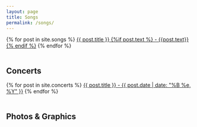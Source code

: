 ```yaml
---
layout: page
title: Songs
permalink: /songs/
---
```


<div class="posts">
  {% for post in site.songs %}
      <a class="song-link" href="{{ site.baseurl }}{{ post.url }}">{{ post.title }} {%if post.text %} - {{post.text}} {% endif %}</a>
  {% endfor %}
</div>

<br>
<div class="song-hr"></div>

<h2>Concerts</h2>
<div class="posts">
  {% for post in site.concerts %}
      <a class="song-link" href="{{ site.baseurl }}{{ post.url }}">{{ post.title }} - {{ post.date | date: "%B %e, %Y" }}</a>
  {% endfor %}
</div>

<br>
<div class="song-hr"></div>

<h2>Photos & Graphics</h2>


